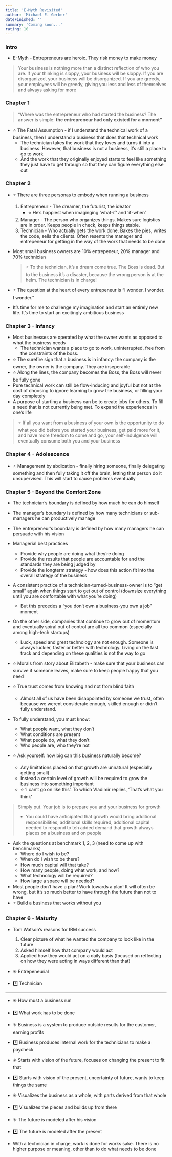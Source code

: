 ```yaml
---
title: 'E-Myth Revisited'
author: 'Michael E. Gerber'
dateFinished: ''
summary: 'Coming soon...'
rating: 10
---
```


### Intro

- E-Myth - Entrepreneurs are heroic. They risk money to make money

> Your business is nothing more than a distinct reflection of who you are. If your thinking is sloppy, your business will be sloppy. If you are disorganized, your business will be disorganized. If you are greedy, your employees will be greedy, giving you less and less of themselves and always asking for more
>

### Chapter 1

> “Where was the entrepreneur who had started the business? The answer is simple: ******************************************the entrepreneur had only existed for a moment”******************************************
>
- ⭐ The Fatal Assumption - if I understand the technical work of a business, then I understand a business that does that technical work
  - The technician takes the work that they loves and turns it into a business. However, that business is not a business, it’s still a place to go to work
  - And the work that they originally enjoyed starts to feel like something they just have to get through so that they can figure everything else out

### Chapter 2

- ⭐ There are three personas to embody when running a business
    1. Entrepreneur - The dreamer, the futurist, the ideator
        - ⭐ He’s happiest when imaginging ‘what-if’ and ‘if-when’
    2. Manager - The person who organizes things. Makes sure logistics are in order. Keeps people in check, keeps things stable.
    3. Technician - Who actually gets the work done. Bakes the pies, writes the code, sells the clients. Often resents the manager and entrepeneur for getting in the way of the work that needs to be done
- Most small business owners are 10% entrepeneur, 20% manager and 70% technician

    > ⭐ To the technician, it’s a dream come true. The Boss is dead. But to the business it’s a disaster, because the wrong person is at the helm. The technician is in charge!
    >

- ⭐ The question at the heart of every entrepeneur is “I wonder. I wonder. I wonder.”
- It’s time for me to challenge my imagination and start an entirely new life. It’s time to start an excitingly ambitious business

### Chapter 3 - Infancy

- Most businesses are operated by what the owner wants as opposed to what the business needs
  - The technician wants a place to go to work, uninterrupted, free from the constraints of the boss.
- ⭐ The surefire sign that a business is in infancy: the company is the owner, the owner is the company. They are inseperable
- ⭐ Along the lines, the company becomes the Boss, the Boss will never be fully gone
- Pure technical work can still be flow-inducing and joyful but not at the cost of choosing to ignore learning to grow the business, or filling your day completely
- A purpose of starting a business can be to create jobs for others. To fill a need that is not currently being met. To expand the experiences in one’s life

> ⭐ If all you want from a business of your own is the opportunity to do what you did before you started your business, get paid more for it, and have more freedom to come and go, your self-indulgence will eventually consume both you and your business
>

### Chapter 4 - Adolescence

- ⭐ Management by abdication - finally hiring someone, finally delegating something and then fully taking it off the brain, letting that person do it unsupervised. This will start to cause problems eventually

### Chapter 5 - Beyond the Comfort Zone

- The technician’s boundary is defined by how much he can do himself
- The manager’s boundary is defined by how many technicians or sub-managers he can productively manage
- The entrepreneur’s boundary is defined by how many managers he can persuade with his vision
- Managerial best practices
  - Provide why people are doing what they’re doing
  - Provide the results that people are accountable for and the standards they are being judged by
  - Provide the longterm strategy - how does this action fit into the overall strategy of the business
- A consistent practice of a technician-turned-business-owner is to “get small” again when things start to get out of control (downsize everything until you are comfortable with what you’re doing)
  - But this precedes a “you don’t own a business-you own a job” moment
- On the other side, companies that continue to grow out of momentum and eventually spiral out of control are all too common (especially among high-tech startups)
  - Luck, speed and great technology are not enough. Someone is always luckier, faster or better with technology. Living on the fast track and depending on these qualities is not the way to go
- ⭐ Morals from story about Elizabeth - make sure that your business can survive if someone leaves, make sure to keep people happy that you need
- ⭐ True trust comes from knowing and not from blind faith
  - Almost all of us have been disappointed by someone we trust, often because we werent considerate enough, skilled enough or didn’t fully understand.
- To fully understand, you must know:
  - What people want, what they don’t
  - What conditions are present
  - What people do, what they don’t
  - Who people are, who they’re not

- ⭐ Ask yourself: how big can this business naturally become?
  - Any limitations placed on that growth are unnatural (especially getting small)
  - Instead a certain level of growth will be required to grow the business into something important
  - ⭐ ’I can’t go on like this’. To which Vladimir replies, ‘That’s what you think’

> Simply put. Your job is to prepare you and your business for growth
>
> - You could have anticipated that growth would bring additional responsibilities, additional skills required, additional capital needed to respond to teh added demand that growth always places on a business and on people

- Ask the questions at benchmark 1, 2, 3 (need to come up with benchmarks)
  - Where do I wish to be?
  - When do I wish to be there?
  - How much capital will that take?
  - How many people, doing what work, and how?
  - What technology will be required?
  - How large a space will be needed?
- Most people don’t have a plan! Work towards a plan! It will often be wrong, but it’s so much better to have through the future than not to have
- ⭐ Build a business that works without you

### Chapter 6 - Maturity

- Tom Watson’s reasons for IBM success
    1. Clear picture of what he wanted the company to look like in the future
    2. Asked himself how that company would act
    3. Applied how they would act on a daily basis (focused on reflecting on how they were acting in ways different than that)

- ✳️ Entrepeneurial
- *️⃣ Technician

---

- ✳️ How must a business run
- *️⃣ What work has to be done

- ✳️ Business is a system to produce outside results for the customer, earning profits
- *️⃣ Business produces internal work for the technicians to make a paycheck

- ✳️ Starts with vision of the future, focuses on changing the present to fit that
- *️⃣ Starts with vision of the present, uncertainty of future, wants to keep things the same

- ✳️ Visualizes the business as a whole, with parts derived from that whole
- *️⃣ Visualizes the pieces and builds up from there

- ✳️ The future is modeled after his vision
- *️⃣ The future is modeled after the present

- With a technician in charge, work is done for works sake. There is no higher purpose or meaning, other than to do what needs to be done
